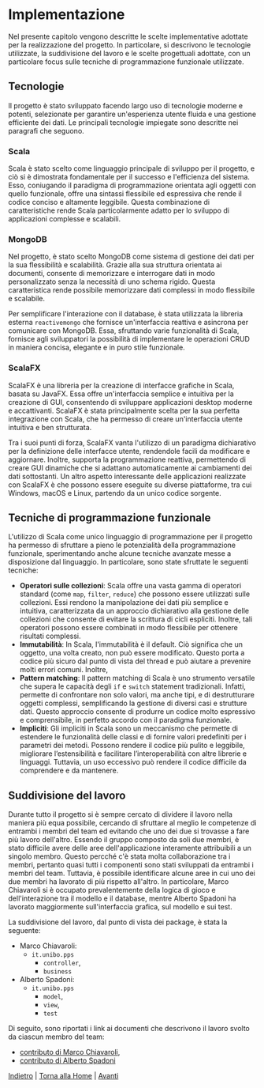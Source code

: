# Implementazione
Nel presente capitolo vengono descritte le scelte implementative adottate per la realizzazione del progetto. In particolare, si descrivono le tecnologie utilizzate, la suddivisione del lavoro e le scelte progettuali adottate, con un particolare focus sulle tecniche di programmazione funzionale utilizzate.

## Tecnologie
Il progetto è stato sviluppato facendo largo uso di tecnologie moderne e potenti, selezionate per garantire un'esperienza utente fluida e una gestione efficiente dei dati. Le principali tecnologie impiegate sono descritte nei paragrafi che seguono.

### Scala
Scala è stato scelto come linguaggio principale di sviluppo per il progetto, e ciò si è dimostrata fondamentale per il successo e l'efficienza del sistema. Esso, coniugando il paradigma di programmazione orientata agli oggetti con quello funzionale, offre una sintassi flessibile ed espressiva che rende il codice conciso e altamente leggibile. Questa combinazione di caratteristiche rende Scala particolarmente adatto per lo sviluppo di applicazioni complesse e scalabili.

### MongoDB
Nel progetto, è stato scelto MongoDB come sistema di gestione dei dati per la sua flessibilità e scalabilità. Grazie alla sua struttura orientata ai documenti, consente di memorizzare e interrogare dati in modo personalizzato senza la necessità di uno schema rigido. Questa caratteristica rende possibile memorizzare dati complessi in modo flessibile e scalabile.

Per semplificare l'interazione con il database, è stata utilizzata la libreria esterna `reactivemongo` che fornisce un'interfaccia reattiva e asincrona per comunicare con MongoDB. Essa, sfruttando varie funzionalità di Scala, fornisce agli sviluppatori la possibilità di implementare le operazioni CRUD in maniera concisa, elegante e in puro stile funzionale.

### ScalaFX
ScalaFX è una libreria per la creazione di interfacce grafiche in Scala, basata su JavaFX. Essa offre un'interfaccia semplice e intuitiva per la creazione di GUI, consentendo di sviluppare applicazioni desktop moderne e accattivanti. ScalaFX è stata principalmente scelta per la sua perfetta integrazione con Scala, che ha permesso di creare un'interfaccia utente intuitiva e ben strutturata.

Tra i suoi punti di forza, ScalaFX vanta l'utilizzo di un paradigma dichiarativo per la definizione delle interfacce utente, rendendole facili da modificare e aggiornare. Inoltre, supporta la programmazione reattiva, permettendo di creare GUI dinamiche che si adattano automaticamente ai cambiamenti dei dati sottostanti. Un altro aspetto interessante delle applicazioni realizzate con ScalaFX è che possono essere eseguite su diverse piattaforme, tra cui Windows, macOS e Linux, partendo da un unico codice sorgente.


## Tecniche di programmazione funzionale
L'utilizzo di Scala come unico linguaggio di programmazione per il progetto ha permesso di sfruttare a pieno le potenzialità della programmazione funzionale, sperimentando anche alcune tecniche avanzate messe a disposizione dal linguaggio. In particolare, sono state sfruttate le seguenti tecniche:
- **Operatori sulle collezioni**: Scala offre una vasta gamma di operatori standard (come `map`, `filter`, `reduce`) che possono essere utilizzati sulle collezioni. Essi rendono la manipolazione dei dati più semplice e intuitiva, caratterizzata da un approccio dichiarativo alla gestione delle collezioni che consente di evitare la scrittura di cicli espliciti. Inoltre, tali operatori possono essere combinati in modo flessibile per ottenere risultati complessi.
- **Immutabilità**: In Scala, l'immutabilità è il default. Ciò significa che un oggetto, una volta creato, non può essere modificato. Questo porta a codice più sicuro dal punto di vista del thread e può aiutare a prevenire molti errori comuni. Inoltre, 
- **Pattern matching**: Il pattern matching di Scala è uno strumento versatile che supera le capacità degli `if` e `switch` statement tradizionali. Infatti, permette di confrontare non solo valori, ma anche tipi, e di destrutturare oggetti complessi, semplificando la gestione di diversi casi e strutture dati. Questo approccio consente di produrre un codice molto espressivo e comprensibile, in perfetto accordo con il paradigma funzionale.
- **Impliciti**: Gli impliciti in Scala sono un meccanismo che permette di estendere le funzionalità delle classi e di fornire valori predefiniti per i parametri dei metodi. Possono rendere il codice più pulito e leggibile, migliorare l’estensibilità e facilitare l’interoperabilità con altre librerie e linguaggi. Tuttavia, un uso eccessivo può rendere il codice difficile da comprendere e da mantenere.
 

## Suddivisione del lavoro
Durante tutto il progetto si è sempre cercato di dividere il lavoro nella maniera più equa possibile, cercando di sfruttare al meglio le competenze di entrambi i membri del team ed evitando che uno dei due si trovasse a fare più lavoro dell'altro. Essendo il gruppo composto da soli due membri, è stato difficile avere delle aree dell'applicazione interamente attribuibili a un singolo membro. Questo percché c'è stata molta collaborazione tra i membri, pertanto quasi tutti i componenti sono stati sviluppati da entrambi i membri del team. Tuttavia, è possibile identificare alcune aree in cui uno dei due membri ha lavorato di più rispetto all'altro. In particolare, Marco Chiavaroli si è occupato prevalentemente della logica di gioco e dell'interazione tra il modello e il database, mentre Alberto Spadoni ha lavorato maggiormente sull'interfaccia grafica, sul modello e sui test.

La suddivisione del lavoro, dal punto di vista dei package, è stata la seguente:
- Marco Chiavaroli:
  - `it.unibo.pps`
    - `controller`,
    - `business`
- Alberto Spadoni:
  - `it.unibo.pps`
    - `model`,
    - `view`,
    - `test`

Di seguito, sono riportati i link ai documenti che descrivono il lavoro svolto da ciascun membro del team:
- [contributo di Marco Chiavaroli](contributions/marco.md),
- [contributo di Alberto Spadoni](contributions/alberto.md)

[Indietro](4-design_di_dettaglio.md) | [Torna alla Home](index.md) | [Avanti](6-conclusioni)